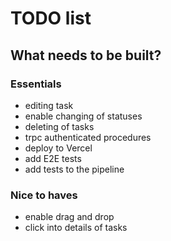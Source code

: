 # TODO list

## What needs to be built?

### Essentials

- editing task
- enable changing of statuses
- deleting of tasks
- trpc authenticated procedures
- deploy to Vercel
- add E2E tests
- add tests to the pipeline

### Nice to haves

- enable drag and drop
- click into details of tasks
